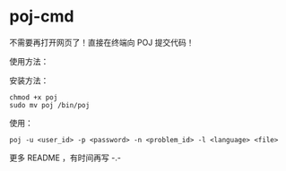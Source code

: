 # poj-cmd

不需要再打开网页了！直接在终端向 POJ 提交代码！

使用方法：

安装方法：

    chmod +x poj
    sudo mv poj /bin/poj

使用：

    poj -u <user_id> -p <password> -n <problem_id> -l <language> <file>

更多 README ，有时间再写 -.-
